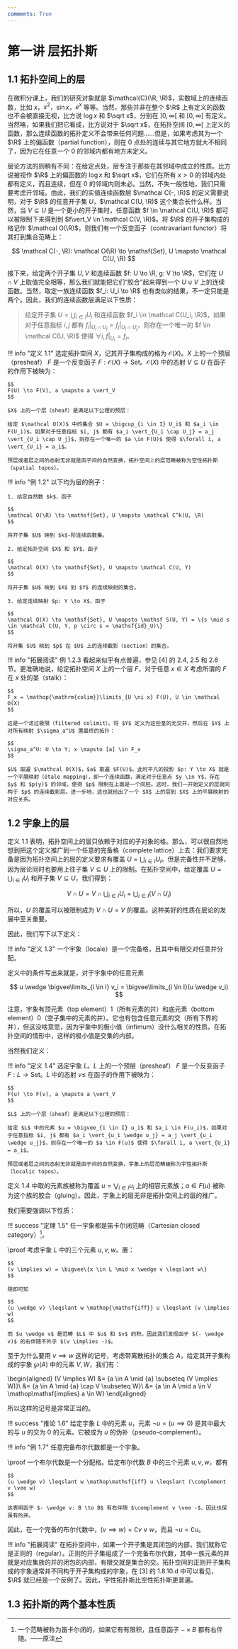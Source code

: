 ```yaml
---
comments: True
---
```


# 第一讲 层拓扑斯

## 1.1 拓扑空间上的层

在微积分课上，我们的研究对象就是 $\mathcal{C}(\R, \R)$，实数域上的连续函数，比如 $x$，$x^2$，$\sin x$，$e^x$ 等等。当然，那些并非在整个 $\R$ 上有定义的函数也不会被直接无视，比方说 $\log x$ 和 $\sqrt x$，分别在 $]0, \infty[$ 和 $[0, \infty[$ 有定义。当然咯，如果我们把它看成，比方说对于 $\sqrt x$，在拓扑空间 $[0, \infty[$ 上定义的函数，那么连续函数的拓扑定义不会带来任何问题……但是，如果考虑其为一个 $\R$ 上的偏函数（partial function），则在 $0$ 点处的连续与其它地方就大不相同了，因为它在任意一个 $0$ 的邻域内都有地方未定义。

层论方法的则稍有不同：在给定点处，层专注于那些在其邻域中成立的性质。比方说被视作 $\R$ 上的偏函数的 $\log x$ 和 $\sqrt x$，它们在所有 $x > 0$ 的邻域内处都有定义，而且连续，但在 $0$ 的邻域内则未必。当然，不失一般性地，我们只需要考虑开邻域。由此，我们的实值连续函数层 $\mathcal C(-, \R)$ 的定义需要说明，对于 $\R$ 的任意开子集 $U$，$\mathcal C(U, \R)$ 这个集合长什么样。当然，当 $V \subseteq U$ 是一个更小的开子集时，任意函数 $f \in \mathcal C(U, \R)$ 都可以被限制下来得到到 $f\vert_V \in \mathcal C(V, \R)$。将 $\R$ 的开子集构成的格记作 $\mathcal O(\R)$，则我们有一个反变函子（contravariant functor）将其打到集合范畴上：

$$
\mathcal C(-, \R): \mathcal O(\R) \to \mathsf{Set}, U \mapsto \mathcal C(U, \R)
$$

接下来，给定两个开子集 $U, V$ 和连续函数 $f: U \to \R, g: V \to \R$，它们在 $U \cap V$ 上取值完全相等，那么我们就能把它们“胶合”起来得到一个 $U \cup V$ 上的连续函数。当然，取定一族连续函数 $f_i: U_i \to \R$ 也有类似的结果，不一定只能是两个。因此，我们的连续函数层满足以下性质：

> 给定开子集 $U = \bigcup_{i \in I} U_i$ 和连续函数 $f_i \in \mathcal C(U_i, \R)$，如果对于任意指标 $i, j$ 都有 $f_i \vert_{U_i \cap U_j} = f_j \vert_{U_i \cap U_j}$，则存在一个唯一的 $f \in \mathcal C(U, \R)$ 使得 $\forall i, f \vert_{U_i} = f_i$。

!!! info "定义 1.1"
    选定拓扑空间 $X$，记其开子集构成的格为 $\mathcal O(X)$。$X$ 上的一个预层（presheaf） $F$ 是一个反变函子 $F: \mathcal O(X) \to \mathsf{Set}$。$\mathcal O(X)$ 中的态射 $V \subseteq U$ 在函子的作用下被映为：

    $$
    F(U) \to F(V), a \mapsto a \vert_V
    $$

    $X$ 上的一个层（sheaf）是满足以下公理的预层：

    给定 $\mathcal O(X)$ 中的集合 $U = \bigcup_{i \in I} U_i$ 和 $a_i \in F(U_i)$，如果对于任意指标 $i, j$ 都有 $a_i \vert_{U_i \cap U_j} = a_j \vert_{U_i \cap U_j}$，则存在一个唯一的 $a \in F(U)$ 使得 $\forall i, a \vert_{U_i} = a_i$。

    预层或者层之间的态射无非就是函子间的自然变换，拓扑空间上的层范畴被称为空性拓扑斯（spatial topos）。

!!! info "例 1.2"
    以下均为层的例子：

    1. 给定自然数 $k$，函子

    $$
    \mathcal O(\R) \to \mathsf{Set}, U \mapsto \mathcal C^k(U, \R)
    $$

    将开子集 $U$ 映到 $k$-阶连续函数集。

    2. 给定拓扑空间 $X$ 和 $Y$，函子

    $$
    \mathcal O(X) \to \mathsf{Set}, U \mapsto \mathcal C(U, Y)
    $$

    将开子集 $U$ 映到 $X$ 到 $Y$ 的连续映射的集合。

    3. 给定连续映射 $p: Y \to X$，函子

    $$
    \mathcal O(X) \to \mathsf{Set}, U \mapsto \mathsf S(U, Y) = \{s \mid s \in \mathcal C(U, Y, p \circ s = \mathsf{id}_U)\}
    $$

    将开集 $U$ 映到 $p$ 在 $U$ 上的连续截影（section）的集合。

!!! info "拓展阅读"
    例 1.2.3 看起来似乎有点普遍，参见 [4] 的 2.4, 2.5 和 2.6 节。更准确地说，给定拓扑空间 $X$ 上的一个层 $F$，对于任意 $x \in X$ 考虑所谓的 $F$ 在 $x$ 处的茎（stalk）：

    $$
    F_x = \mathop{\mathrm{colim}}\limits_{U \ni x} F(U), U \in \mathcal O(X)
    $$

    这是一个滤过极限（filtered colimit）。将 $Y$ 定义为这些茎的无交并，然后在 $Y$ 上对所有映射 $\sigma_a^U$ 置最终的拓扑：

    $$
    \sigma_a^U: U \to Y; x \mapsto [a] \in F_x
    $$

    $U$ 取遍 $\mathcal O(X)$，$a$ 取遍 $F(U)$。此时平凡的投影 $p: Y \to X$ 就是一个平展映射（étale mapping），即一个连续函数，满足对于任意点 $y \in Y$，存在 $y$ 和 $p(y)$ 的邻域，使得 $p$ 限制在上面是一个同胚。这时，我们一开始定义的层就同构于 $p$ 的连续截影层。进一步地，这也就给出了一个 $X$ 上的层到 $X$ 上的平展映射的对应关系。

## 1.2 宇象上的层

定义 1.1 表明，拓扑空间上的层只依赖于对应的子对象的格。那么，可以很自然地想到把这个定义推广到一个任意的完备格（complete lattice）上去：我们要求完备是因为拓扑空间上的层的定义要求有覆盖 $U = \bigcup_{i \in I} U_i$。但是完备性并不足够，因为层论同时也要用上往子集 $V \subseteq U$ 上的限制。在拓扑空间中，给定覆盖 $U = \bigcup_{i \in I} U_i$ 和开子集 $V \subseteq U$，我们得到：

$$
V \cap U = V \cap \bigcup_{i \in I} U_i = \bigcup_{i \in I}(V \cap U_i)
$$

所以，$U$ 的覆盖可以被限制成为 $V \cap U = V$ 的覆盖。这种美好的性质在层论的发展中至关重要。

因此，我们写下以下定义：

!!! info "定义 1.3"
    一个宇象（locale）是一个完备格，且其中有限交对任意并分配。

定义中的条件写出来就是，对于宇象中的任意元素

$$
u \wedge \bigvee\limits_{i \in I} v_i = \bigvee\limits_{i \in I}(u \wedge v_i)
$$

注意，宇象有顶元素（top element）$1$（所有元素的并）和底元素（bottom element）$0$（空子集中的元素的并）。它也有包含任意元素的交（所有下界的并），但这没啥意思，因为宇象中的极小值（infimum）没什么相关的性质。在拓扑空间的情形中，这样的极小值是交集的内部。

当然我们定义：

!!! info "定义 1.4"
    选定宇象 $L$。$L$ 上的一个预层（presheaf） $F$ 是一个反变函子 $F: L \to \mathsf{Set}$。$L$ 中的态射 $v \leqslant$ 在函子的作用下被映为：

    $$
    F(u) \to F(v), a \mapsto a \vert_V
    $$

    $L$ 上的一个层（sheaf）是满足以下公理的预层：

    给定 $L$ 中的元素 $u = \bigvee_{i \in I} u_i$ 和 $a_i \in F(u_i)$，如果对于任意指标 $i, j$ 都有 $a_i \vert_{u_i \wedge u_j} = a_j \vert_{u_i \wedge u_j}$，则存在一个唯一的 $a \in F(u)$ 使得 $\forall i, a \vert_{U_i} = a_i$。

    预层或者层之间的态射无非就是函子间的自然变换，宇象上的层范畴被称为宇性拓扑斯（localic topos）。

定义 1.4 中取的元素族被称为覆盖 $u = \bigvee_{i \in I} u_i$ 上的相容元素族；$a \in F(u)$ 被称为这个族的胶合（gluing）。因此，宇象上的层无非是拓扑空间上的层的推广。

我们需要强调以下性质：

!!! success "定理 1.5"
    任一宇象都是笛卡尔闭范畴（Cartesian closed category）[^1]。

[^1]: 一个范畴被称为笛卡尔闭的，如果它有有限积，且任意函子 $- \times B$ 都有右伴随。——原注

\proof
    考虑宇象 $L$ 中的三个元素 $u, v, w$。置：

    $$
    (v \implies w) = \bigvee\{x \in L \mid x \wedge v \leqslant w\}
    $$

    随即可知

    $$
    (u \wedge v) \leqslant w \mathop{\mathsf{iff}} u \leqslant (v \implies w) 
    $$

    而 $u \wedge v$ 是范畴 $L$ 中 $u$ 和 $v$ 的积。因此我们发现函子 $(- \wedge v)$ 的右伴随不外乎 $(v \implies -)$。

至于为什么要用 $v \implies w$ 这样的记号，考虑带离散拓扑的集合 $A$，给定其开子集构成的宇象 $\wp(A)$ 中的元素 $V, W$，我们有：

\begin{aligned}
(V \implies W) &= \{a \in A \mid \{a\} \subseteq (V \implies W)\}\\
&= \{a \in A \mid \{a\} \cap V \subseteq W\}\\
&= \{a \in A \mid a \in V \mathop\mathsf{implies} a \in W\}
\end{aligned}

所以这样的记号是非常正当的。

!!! success "推论 1.6"
    给定宇象 $L$ 中的元素 $u$，元素 $\lnot u = (u \implies 0)$ 是其中最大的与 $u$ 的交为 $0$ 的元素。它被成为 $u$ 的伪补（pseudo-complement）。

!!! info "例 1.7"
    任意完备布尔代数都是一个宇象。

\proof
    一个布尔代数是一个分配格。给定布尔代数 $B$ 中的三个元素 $u, v, w$，都有

    $$
    (u \wedge v) \leqslant w \mathop\mathsf{iff} u \leqslant (\complement v \vee w)
    $$

    这表明函子 $- \wedge v: B \to B$ 有右伴随 $\complement v \vee -$，因此也保虽有的并。

因此，在一个完备的布尔代数中，$(v \implies w) = \complement v \vee w$，而且 $\lnot u = \complement u$。

!!! info "拓展阅读"
    在拓扑空间中，如果一个开子集是其闭包的内部，我们就称它是正则的（regular）。正则的开子集组成了一个完备布尔代数，其中一族元素的并就是对应集族的并的闭包的内部，有限交就是集合的交。拓扑空间的正则开子集构成的宇象通常并不同构于开子集构成的宇象，在 [3] 的 1.8.10.d 中可以看见，$\R$ 就已经是一个反例了。因此，宇性拓扑斯比空性拓扑斯更普遍。

## 1.3 拓扑斯的两个基本性质

